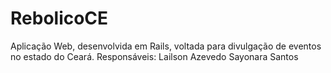 # RebolicoCE
Aplicação Web, desenvolvida em Rails, voltada para divulgação de eventos no estado do Ceará.
Responsáveis:
  Lailson Azevedo
  Sayonara Santos
